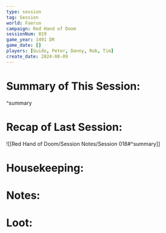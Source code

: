 ```yaml
---
type: session
tag: Session
world: Faerun
campaign: Red Hand of Doom
sessionNum: 019
game_year: 1491 DR
game_date: []
players: [Guido, Peter, Danny, Rob, Tim]
create_date: 2024-08-09
---
```


# Summary of This Session:

^summary

# Recap of Last Session:
![[Red Hand of Doom/Session Notes/Session 018#^summary]]

# Housekeeping:

# Notes:

# Loot:
